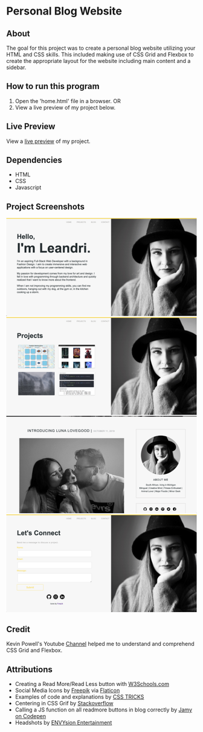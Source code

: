 # Personal Blog Website

## About

The goal for this project was to create a personal blog website utilizing your HTML and CSS skills. This included making use of CSS Grid and Flexbox to create the appropriate layout for the website including main content and a sidebar.

## How to run this program

1. Open the 'home.html' file in a browser.
OR
2. View a live preview of my project below.

## Live Preview

View a [live preview](https://leandrib.github.io/personal_blog_website/home.html) of my project.

## Dependencies

* HTML
* CSS
* Javascript

## Project Screenshots

![Home Page](/images/preview/home.png)
![Proeject Page](/images/preview/project.png)
![Blog Page](/images/preview/blog.png)
![Contact Page](/images/preview/contact.png)

## Credit

Kevin Powell's Youtube [Channel](https://www.youtube.com/channel/UCJZv4d5rbIKd4QHMPkcABCw) helped me to understand and comprehend CSS Grid and Flexbox. 

## Attributions

* Creating a Read More/Read Less button with [W3Schools.com](https://www.w3schools.com/howto/howto_js_read_more.asp)
* Social Media Icons by
[Freepik](https://www.flaticon.com/authors/freepik) via [Flaticon](https://www.flaticon.com/)
* Examples of code and explanations by 
[CSS TRICKS](https://css-tricks.com/snippets/css/complete-guide-grid/)
* Centering in CSS Grif by [Stackoverflow](https://stackoverflow.com/questions/45536537/centering-in-css-grid)
* Calling a JS function on all readmore buttons in blog correctly by [Jamy on Codepen](https://codepen.io/jamygolden/pen/MWarVjK?fbclid=IwAR2gugLiF7SMJQ7A17i7m0octZnCsoogi56hFs9I_EsfLrfy9nD7nyVzJfo)
* Headshots by [ENVYsion Entertainment](http://www.envysionentertainment.com/)